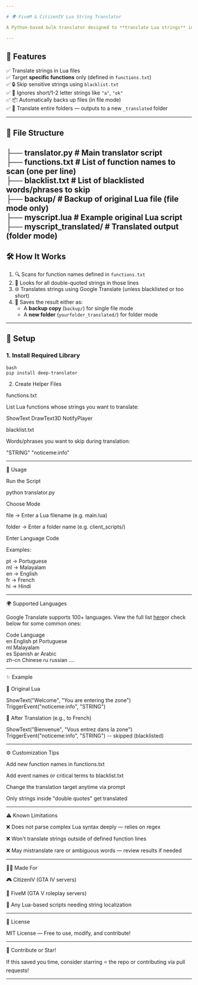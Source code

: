 ```yaml
---

# 🌍 FiveM & CitizenIV Lua String Translator

A Python-based bulk translator designed to **translate Lua strings** in scripts for **CitizenIV** and **FiveM**. This tool utilizes **Google Translate** to localize your game scripts while ensuring sensitive or short strings stay untouched.

---
```


## 🚀 Features

✅ Translate strings in Lua files  
✅ Target **specific functions** only (defined in `functions.txt`)  
✅ 🔒 Skip sensitive strings using `blacklist.txt`  
✅ 🧠 Ignores short/1-2 letter strings like `"a"`, `"ok"`  
✅ 📦 Automatically backs up files (in file mode)  
✅ 📂 Translate entire folders — outputs to a new `_translated` folder  

---

## 📁 File Structure

├── translator.py             # Main translator script  
├── functions.txt             # List of function names to scan (one per line)  
├── blacklist.txt             # List of blacklisted words/phrases to skip  
├── backup/                   # Backup of original Lua file (file mode only)  
├── myscript.lua              # Example original Lua script  
├── myscript_translated/      # Translated output (folder mode)
---

## 🛠️ How It Works

1. 🔍 Scans for function names defined in `functions.txt`  
2. 🧠 Looks for all double-quoted strings in those lines  
3. 🌐 Translates strings using Google Translate (unless blacklisted or too short)  
4. 💾 Saves the result either as:
   - A **backup copy** (`backup/`) for single file mode
   - A **new folder** (`yourfolder_translated/`) for folder mode

---

## 🧩 Setup

### 1. Install Required Library
```
bash
pip install deep-translator
```

2. Create Helper Files

functions.txt

List Lua functions whose strings you want to translate:

ShowText
DrawText3D
NotifyPlayer

blacklist.txt

Words/phrases you want to skip during translation:

"STRING"
"noticeme:info"

---

🧪 Usage

Run the Script

python translator.py

Choose Mode

file → Enter a Lua filename (e.g. main.lua)

folder → Enter a folder name (e.g. client_scripts/)


Enter Language Code

Examples:

pt → Portuguese  
ml → Malayalam  
en → English  
fr → French  
hi → Hindi

---

🌍 Supported Languages

Google Translate supports 100+ languages. View the full list [here](https://cloud.google.com/translate/docs/LANGUAGES)or check below for some common ones:


Code	Language	
en	English	
pt	Portuguese	
ml	Malayalam	
es	Spanish	
ar	Arabic	
zh-cn	Chinese 
ru russian
....

---

✨ Example

🎯 Original Lua

ShowText("Welcome", "You are entering the zone")
TriggerEvent("noticeme:info", "STRING")

🔁 After Translation (e.g., to French)

ShowText("Bienvenue", "Vous entrez dans la zone")
TriggerEvent("noticeme:info", "STRING") -- skipped (blacklisted)


---

⚙️ Customization Tips

Add new function names in functions.txt

Add event names or critical terms to blacklist.txt

Change the translation target anytime via prompt

Only strings inside "double quotes" get translated



---

⚠️ Known Limitations

❌ Does not parse complex Lua syntax deeply — relies on regex

❌ Won't translate strings outside of defined function lines

❌ May mistranslate rare or ambiguous words — review results if needed



---

👨‍💻 Made For

🎮 CitizenIV (GTA IV servers)

🚓 FiveM (GTA V roleplay servers)

🧪 Any Lua-based scripts needing string localization



---

📜 License

MIT License — Free to use, modify, and contribute!


---

🌟 Contribute or Star!

If this saved you time, consider starring ⭐ the repo or contributing via pull requests!

---

